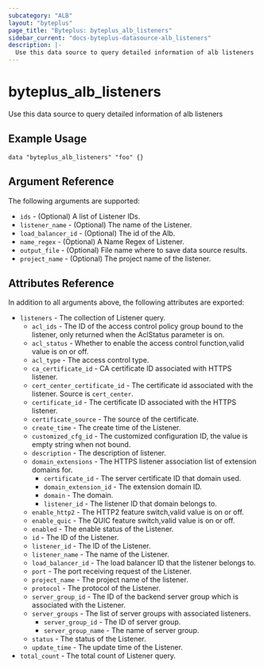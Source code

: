 ```yaml
---
subcategory: "ALB"
layout: "byteplus"
page_title: "Byteplus: byteplus_alb_listeners"
sidebar_current: "docs-byteplus-datasource-alb_listeners"
description: |-
  Use this data source to query detailed information of alb listeners
---
```

# byteplus_alb_listeners
Use this data source to query detailed information of alb listeners
## Example Usage
```hcl
data "byteplus_alb_listeners" "foo" {}
```
## Argument Reference
The following arguments are supported:
* `ids` - (Optional) A list of Listener IDs.
* `listener_name` - (Optional) The name of the Listener.
* `load_balancer_id` - (Optional) The id of the Alb.
* `name_regex` - (Optional) A Name Regex of Listener.
* `output_file` - (Optional) File name where to save data source results.
* `project_name` - (Optional) The project name of the listener.

## Attributes Reference
In addition to all arguments above, the following attributes are exported:
* `listeners` - The collection of Listener query.
    * `acl_ids` - The ID of the access control policy group bound to the listener, only returned when the AclStatus parameter is on.
    * `acl_status` - Whether to enable the access control function,valid value is on or off.
    * `acl_type` - The access control type.
    * `ca_certificate_id` - CA certificate ID associated with HTTPS listener.
    * `cert_center_certificate_id` - The certificate id associated with the listener. Source is `cert_center`.
    * `certificate_id` - The certificate ID associated with the HTTPS listener.
    * `certificate_source` - The source of the certificate.
    * `create_time` - The create time of the Listener.
    * `customized_cfg_id` - The customized configuration ID, the value is empty string when not bound.
    * `description` - The description of listener.
    * `domain_extensions` - The HTTPS listener association list of extension domains for.
        * `certificate_id` - The server certificate ID that domain used.
        * `domain_extension_id` - The extension domain ID.
        * `domain` - The domain.
        * `listener_id` - The listener ID that domain belongs to.
    * `enable_http2` - The HTTP2 feature switch,valid value is on or off.
    * `enable_quic` - The QUIC feature switch,valid value is on or off.
    * `enabled` - The enable status of the Listener.
    * `id` - The ID of the Listener.
    * `listener_id` - The ID of the Listener.
    * `listener_name` - The name of the Listener.
    * `load_balancer_id` - The load balancer ID that the listener belongs to.
    * `port` - The port receiving request of the Listener.
    * `project_name` - The project name of the listener.
    * `protocol` - The protocol of the Listener.
    * `server_group_id` - The ID of the backend server group which is associated with the Listener.
    * `server_groups` - The list of server groups with associated listeners.
        * `server_group_id` - The ID of server group.
        * `server_group_name` - The name of server group.
    * `status` - The status of the Listener.
    * `update_time` - The update time of the Listener.
* `total_count` - The total count of Listener query.


